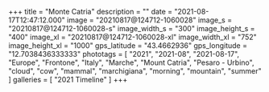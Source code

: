 +++
title = "Monte Catria"
description = ""
date = "2021-08-17T12:47:12.000"
image = "20210817@124712-1060028"
image_s = "20210817@124712-1060028-s"
image_width_s = "300"
image_height_s = "400"
image_xl = "20210817@124712-1060028-xl"
image_width_xl = "752"
image_height_xl = "1000"
gps_latitude = "43.4662936"
gps_longitude = "12.7038436333333"
phototags = [ "2021", "2021-08", "2021-08-17", "Europe", "Frontone", "Italy", "Marche", "Mount Catria", "Pesaro - Urbino", "cloud", "cow", "mammal", "marchigiana", "morning", "mountain", "summer" ]
galleries = [ "2021 Timeline" ]
+++
